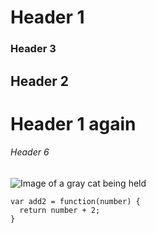 # Header 1
### Header 3
## Header 2
# Header 1 again
###### Header 6

![Image of a gray cat being held](https://i.imgur.com/tx7ZCVv.jpeg)

```
var add2 = function(number) {
  return number + 2;
}
```
